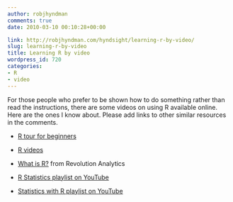```yaml
---
author: robjhyndman
comments: true
date: 2010-03-10 00:10:28+00:00

link: http://robjhyndman.com/hyndsight/learning-r-by-video/
slug: learning-r-by-video
title: Learning R by video
wordpress_id: 720
categories:
- R
- video
---
```


For those people who prefer to be shown how to do something rather than read the instructions, there are some videos on using R available online. Here are the ones I know about. Please add links to other similar resources in the comments.




  * [R tour for beginners](http://www.youtube.com/playlist?list=PL0cNPtWZWKMRmB6D9QhUyR-gOHoD3qRxt)

	
  * [R videos ](http://dist.stat.tamu.edu/pub/rvideos/)

	
  * [What is R?](http://www.youtube.com/user/REvolutionAnalytics) from Revolution Analytics

	
  * [R Statistics playlist on YouTube](http://www.youtube.com/view_play_list?p=08ADB476F1BF60A3)

	
  * [Statistics with R playlist on YouTube](http://www.youtube.com/view_play_list?p=2E6D6F5B60BCF358)


